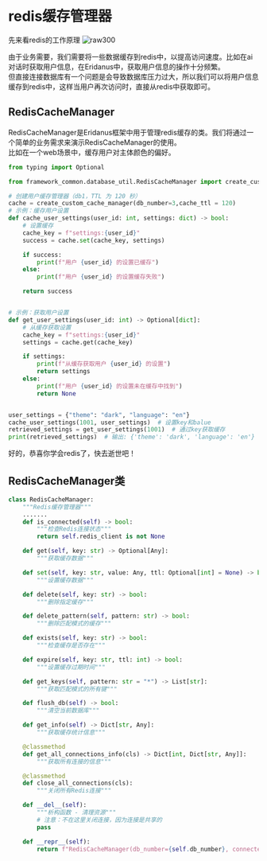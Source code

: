 # redis缓存管理器

先来看redis的工作原理
![raw300](/img_11.png)

由于业务需要，我们需要将一些数据缓存到redis中，以提高访问速度。比如在ai对话时获取用户信息，在Eridanus中，获取用户信息的操作十分频繁。        
但直接连接数据库有一个问题是会导致数据库压力过大，所以我们可以将用户信息缓存到redis中，这样当用户再次访问时，直接从redis中获取即可。      
## RedisCacheManager
RedisCacheManager是Eridanus框架中用于管理redis缓存的类。我们将通过一个简单的业务需求来演示RedisCacheManager的使用。    
比如在一个web场景中，缓存用户对主体颜色的偏好。
```python
from typing import Optional

from framework_common.database_util.RedisCacheManager import create_custom_cache_manager

# 创建用户缓存管理器（db1，TTL 为 120 秒）
cache = create_custom_cache_manager(db_number=3,cache_ttl = 120)
# 示例：缓存用户设置
def cache_user_settings(user_id: int, settings: dict) -> bool:
    # 设置缓存
    cache_key = f"settings:{user_id}"
    success = cache.set(cache_key, settings)

    if success:
        print(f"用户 {user_id} 的设置已缓存")
    else:
        print(f"用户 {user_id} 的设置缓存失败")

    return success


# 示例：获取用户设置
def get_user_settings(user_id: int) -> Optional[dict]:
    # 从缓存获取设置
    cache_key = f"settings:{user_id}"
    settings = cache.get(cache_key)

    if settings:
        print(f"从缓存获取用户 {user_id} 的设置")
        return settings
    else:
        print(f"用户 {user_id} 的设置未在缓存中找到")
        return None


user_settings = {"theme": "dark", "language": "en"}
cache_user_settings(1001, user_settings)  # 设置key和balue
retrieved_settings = get_user_settings(1001)  # 通过key获取缓存
print(retrieved_settings)  # 输出: {'theme': 'dark', 'language': 'en'}
```
好的，恭喜你学会redis了，快去逝世吧！
## RedisCacheManager类
```python
class RedisCacheManager:
    """Redis缓存管理器"""
    .......
    def is_connected(self) -> bool:
        """检查Redis连接状态"""
        return self.redis_client is not None

    def get(self, key: str) -> Optional[Any]:
        """获取缓存数据"""

    def set(self, key: str, value: Any, ttl: Optional[int] = None) -> bool:
        """设置缓存数据"""

    def delete(self, key: str) -> bool:
        """删除指定缓存"""

    def delete_pattern(self, pattern: str) -> bool:
        """删除匹配模式的缓存"""

    def exists(self, key: str) -> bool:
        """检查缓存是否存在"""

    def expire(self, key: str, ttl: int) -> bool:
        """设置缓存过期时间"""

    def get_keys(self, pattern: str = "*") -> List[str]:
        """获取匹配模式的所有键"""

    def flush_db(self) -> bool:
        """清空当前数据库"""

    def get_info(self) -> Dict[str, Any]:
        """获取缓存统计信息"""

    @classmethod
    def get_all_connections_info(cls) -> Dict[int, Dict[str, Any]]:
        """获取所有连接的信息"""

    @classmethod
    def close_all_connections(cls):
        """关闭所有Redis连接"""

    def __del__(self):
        """析构函数 - 清理资源"""
        # 注意：不在这里关闭连接，因为连接是共享的
        pass

    def __repr__(self):
        return f"RedisCacheManager(db_number={self.db_number}, connected={self.is_connected()})"
```
